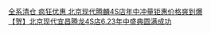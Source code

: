   
[全系清仓 疯狂优惠 北京现代腾麟4S店年中冲量钜惠价格爽到爆](http://www.dianyue.me/archives/399/u9nweb59sdgfsil0/)  
[【贺】北京现代宜昌腾龙4S店6.23年中盛典圆满成功](http://www.dianyue.me/archives/662/xwhp0guh2nwyboof/)